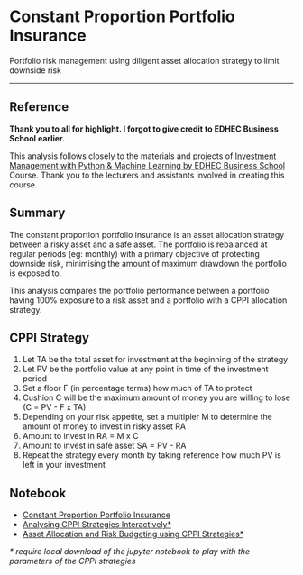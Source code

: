 # Constant Proportion Portfolio Insurance
Portfolio risk management using diligent asset allocation strategy to limit downside risk   

---
## Reference
**Thank you to all for highlight.  I forgot to give credit to EDHEC Business School earlier.**     

This analysis follows closely to the materials and projects of [Investment Management with Python & Machine Learning by EDHEC Business School](https://online.edhec.edu/en/online-programmes/data-science-and-machine-learning-for-asset-management/) Course.  Thank you to the lecturers and assistants involved in creating this course.

## Summary
The constant proportion portfolio insurance is an asset allocation strategy between a risky asset and a safe asset.  The portfolio is rebalanced at regular periods (eg: monthly) with a primary objective of protecting downside risk, minimising the amount of maximum drawdown the portfolio is exposed to.

This analysis compares the portfolio performance between a portfolio having 100% exposure to a risk asset and a portfolio with a CPPI allocation strategy.

## CPPI Strategy
1. Let TA be the total asset for investment at the beginning of the strategy
2. Let PV be the portfolio value at any point in time of the investment period
3. Set a floor F (in percentage terms) how much of TA to protect
4. Cushion C will be the maximum amount of money you are willing to lose (C = PV - F x TA)
5. Depending on your risk appetite, set a multipler M to determine the amount of money to invest in risky asset RA
6. Amount to invest in RA = M x C
7. Amount to invest in safe asset SA = PV - RA
8. Repeat the strategy every month by taking reference how much PV is left in your investment

## Notebook
- [Constant Proportion Portfolio Insurance](https://github.com/edgetrader/constant-proportion-portfolio-insurance/blob/master/notebook/cppi.ipynb)
- [Analysing CPPI Strategies Interactively*](https://github.com/edgetrader/constant-proportion-portfolio-insurance/blob/master/notebook/interactive-cppi.ipynb)
- [Asset Allocation and Risk Budgeting using CPPI Strategies*](https://github.com/edgetrader/constant-proportion-portfolio-insurance/blob/master/notebook/risk-budgeting-cppi.ipynb)

*\* require local download of the jupyter notebook to play with the parameters of the CPPI strategies*

